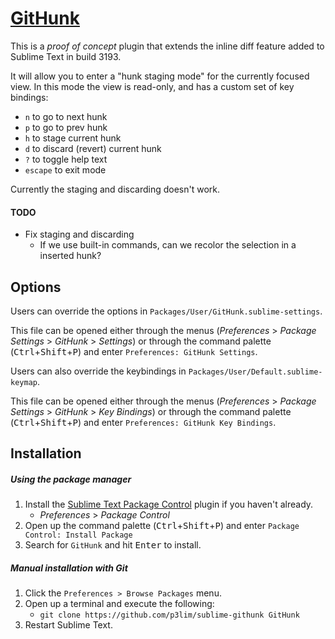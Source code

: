 # [GitHunk](//packagecontro.io/packages/GitHunk)

This is a _proof of concept_ plugin that extends the inline diff feature added to Sublime Text in build 3193.

It will allow you to enter a "hunk staging mode" for the currently focused view.
In this mode the view is read-only, and has a custom set of key bindings:

- `n` to go to next hunk
- `p` to go to prev hunk
- `h` to stage current hunk
- `d` to discard (revert) current hunk
- `?` to toggle help text
- `escape` to exit mode

Currently the staging and discarding doesn't work.

#### TODO

- Fix staging and discarding
	- If we use built-in commands, can we recolor the selection in a inserted hunk?

## Options

Users can override the options in `Packages/User/GitHunk.sublime-settings`.

This file can be opened either through the menus (_Preferences_ > _Package Settings_ > _GitHunk_ > _Settings_) or through the command palette (<kbd>Ctrl</kbd>+<kbd>Shift</kbd>+<kbd>P</kbd>) and enter `Preferences: GitHunk Settings`.

Users can also override the keybindings in `Packages/User/Default.sublime-keymap`.

This file can be opened either through the menus (_Preferences_ > _Package Settings_ > _GitHunk_ > _Key Bindings_) or through the command palette (<kbd>Ctrl</kbd>+<kbd>Shift</kbd>+<kbd>P</kbd>) and enter `Preferences: GitHunk Key Bindings`.

## Installation

##### Using the package manager

1. Install the [Sublime Text Package Control](//packagecontrol.io/installation) plugin if you haven't already.
    - _Preferences_ > _Package Control_
2. Open up the command palette (<kbd>Ctrl</kbd>+<kbd>Shift</kbd>+<kbd>P</kbd>) and enter `Package Control: Install Package`
3. Search for `GitHunk` and hit <kbd>Enter</kbd> to install.

##### Manual installation with Git

1. Click the `Preferences > Browse Packages` menu.
2. Open up a terminal and execute the following:
    - `git clone https://github.com/p3lim/sublime-githunk GitHunk`
3. Restart Sublime Text.
